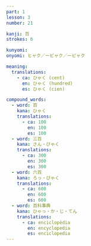 ```yaml
---
part: 1
lesson: 3
number: 21

kanji: 百
strokes: 6

kunyomi:
onyomi: ヒャク／ービャク／ーピャク

meaning:
  translations:
    - ca: ひゃく (cent)
      en: ひゃく (hundred)
      es: ひゃく (cien)

compound_words:
  - word: 百
    kana: ひゃく
    translations:
      - ca: 100
        en: 100
        es: 100
  - word: 三百
    kana: さん・びゃく
    translations:
      - ca: 300
        en: 300
        es: 300
  - word: 六百
    kana: ろっ・ぴゃく
    translations:
      - ca: 600
        en: 600
        es: 600
  - word: 百科事典
    kana: ひゃっ・か・じ・てん
    translations:
      - ca: enciclopèdia
        en: encyclopedia
        es: enciclopedia
---
```

